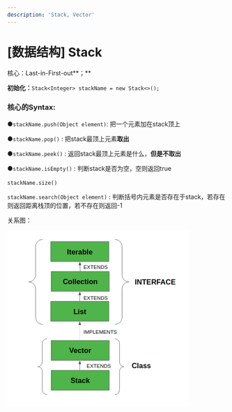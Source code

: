 ```yaml
---
description: 'Stack, Vector'
---
```


# \[数据结构\] Stack

核心：Last-in-First-out**；**

**初始化：**`Stack<Integer> stackName = new Stack<>();` 



### **核心的Syntax:**

●`stackName.push(Object element)`: 把一个元素加在stack顶上

●`stackName.pop()` : 把stack最顶上元素**取出**

●`stackName.peek()` : 返回stack最顶上元素是什么，**但是不取出**

●`stackName.isEmpty()` : 判断stack是否为空，空则返回true

`stackName.size()` 

`stackName.search(Object element)` : 判断括号内元素是否存在于stack，若存在则返回距离栈顶的位置，若不存在则返回-1



关系图：

![](.gitbook/assets/selection_028.png)









